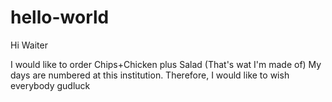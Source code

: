 # hello-world

Hi Waiter

I would like to order Chips+Chicken plus Salad (That's wat I'm made of)
My days are numbered at this institution. Therefore, I would like to wish everybody gudluck
